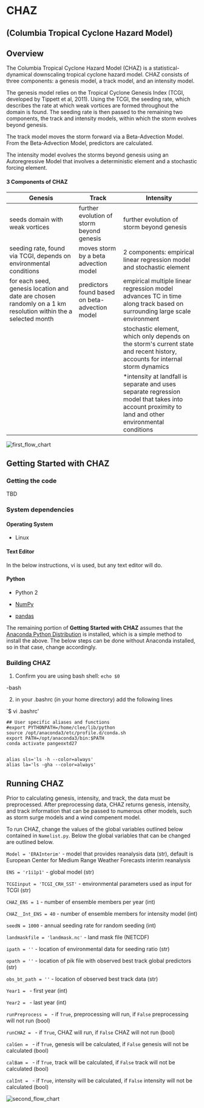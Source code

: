 # CHAZ
## (Columbia Tropical Cyclone Hazard Model)

## Overview 


The Columbia Tropical Cyclone Hazard Model (CHAZ) is a statistical-dynamical downscaling tropical cyclone hazard model. CHAZ consists of three components: a genesis model, a track model, and an intensity model. 

The genesis model relies on the Tropical Cyclone Genesis Index (TCGI, developed by Tippett et al, 2011). Using the TCGI, the seeding rate, which describes the rate at which weak vortices are formed throughout the domain is found. The seeding rate is then passed to the remaining two components, the track and intensity models, within which the storm evolves beyond genesis. 

The track model moves the storm forward via a Beta-Advection Model. From the Beta-Advection Model, predictors are calculated. 

The intensity model evolves the storms beyond genesis using an Autoregressive Model that involves a deterministic element and a stochastic forcing element. 


#### 3 Components of CHAZ


Genesis | Track | Intensity
------------ | ------------- | -------------
seeds domain with weak vortices  | further evolution of storm beyond genesis | further evolution of storm beyond genesis 
seeding rate, found via TCGI, depends on environmental conditions | moves storm by a beta advection model | 2 components: empirical linear regression model and stochastic element
for each seed, genesis location and date are chosen randomly on a 1 km resolution within the a selected month | predictors found based on beta-advection model|  empirical multiple linear regression model advances TC in time along track based on surrounding large scale environment 
&nbsp;|&nbsp;|  stochastic element, which only depends on the storm's current state and recent history, accounts for internal storm dynamics 
&nbsp;|&nbsp;|  *intensity at landfall is separate and uses separate regression model that takes into account proximity to land and other environmental conditions



![first_flow_chart](https://user-images.githubusercontent.com/46905677/93243910-bb8f0700-f73d-11ea-80ad-3ae64ea87326.jpg)

## Getting Started with CHAZ

### Getting the code

TBD 

### System dependencies 

#### Operating System

* Linux

#### Text Editor 

In the below instructions, vi is used, but any text editor will do.

#### Python

* Python 2

* [NumPy](https://numpy.org/)

* [pandas](https://pandas.pydata.org/)

The remaining portion of **Getting Started with CHAZ** assumes that the [Anaconda Python Distribution](https://www.anaconda.com/) is installed, which is a simple method to install the above. The below steps can be done without Anaconda installed, so in that case, change accordingly. 

### Building CHAZ

1. Confirm you are using bash shell: `echo $0`

-bash

2.  in your .bashrc (in your home directory) add the following lines

`$ vi .bashrc'

    ## User specific aliases and functions
    #export PYTHONPATH=/home/clee/lib/python
    source /opt/anaconda3/etc/profile.d/conda.sh
    export PATH=/opt/anaconda3/bin:$PATH
    conda activate pangeoxtd27
        

    alias sls='ls -h --color=always'
    alias la='ls -gha --color=always'

## Running CHAZ 

Prior to calculating genesis, intensity, and track, the data must be preprocessed. After preprocessing data, CHAZ returns genesis, intensity, and track information that can be passed to numerous other models, such as storm surge models and a wind compenent model.

To run CHAZ, change the values of the global variables outlined below contained in `Namelist.py`. Below the global variables that can be changed are outlined below.

`Model = 'ERAInterim'` - model that provides reanalysis data (str), default is European Center for Medium Range Weather Forecasts interim reanalysis

`ENS = 'r1i1p1'` - global model (str)

`TCGIinput = 'TCGI_CRH_SST'` - environmental parameters used as input for TCGI (str)

`CHAZ_ENS = 1` - number of ensemble members per year (int)

`CHAZ__Int_ENS = 40` - number of ensemble members for intensity model (int)

`seedN = 1000` - annual seeding rate for random seeding (int)

`landmaskfile = 'landmask.nc'` - land mask file (NETCDF)

`ipath = ''` - location of environmental data for seeding ratio (str)

`opath = ''` - location of pik file with observed best track global predictors (str)

`obs_bt_path = ''` - location of observed best track data (str)

`Year1 = ` - first year (int)

`Year2 = ` - last year (int)

`runPreprocess = ` - if `True`, preprocessing will run, if `False` preprocessing will not run (bool)

`runCHAZ = ` - if `True`, CHAZ will run, if `False` CHAZ will not run (bool)

`calGen = ` - if `True`, genesis will  be calculated, if `False` genesis will not be calculated (bool)

`calBam = ` - if `True`, track will  be calculated, if `False` track will not be calculated (bool)

`calInt = ` - if `True`, intensity will  be calculated, if `False` intensity will not be calculated (bool)

![second_flow_chart](https://user-images.githubusercontent.com/46905677/93244535-be3e2c00-f73e-11ea-80b5-2f59f6d62a63.jpg)

